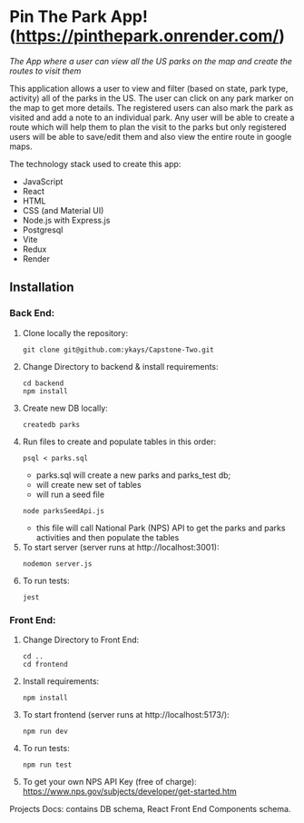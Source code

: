 # Pin The Park App! (https://pinthepark.onrender.com/)

_The App where a user can view all the US parks on the map and create the routes to visit them_

This application allows a user to view and filter (based on state, park type, activity) all of the parks in the US. The user can click on any park marker on the map to get more details. The registered users can also mark the park as visited and add a note to an individual park.
Any user will be able to create a route which will help them to plan the visit to the parks but only registered users will be able to save/edit them and also view the entire route in google maps.

The technology stack used to create this app:

- JavaScript
- React
- HTML
- CSS (and Material UI)
- Node.js with Express.js
- Postgresql
- Vite
- Redux
- Render

## Installation

### Back End:

1. Clone locally the repository:
   ```
   git clone git@github.com:ykays/Capstone-Two.git
   ```
2. Change Directory to backend & install requirements:
   ```
   cd backend
   npm install
   ```
3. Create new DB locally:
   ```
   createdb parks
   ```
4. Run files to create and populate tables in this order:
   ```
   psql < parks.sql
   ```
   - parks.sql will create a new parks and parks_test db;
   - will create new set of tables
   - will run a seed file
   ```
   node parksSeedApi.js
   ```
   - this file will call National Park (NPS) API to get the parks and parks activities and then populate the tables
5. To start server (server runs at http://localhost:3001):
   ```
   nodemon server.js
   ```
6. To run tests:
   ```
   jest
   ```

### Front End:

1. Change Directory to Front End:
   ```
   cd ..
   cd frontend
   ```
2. Install requirements:
   ```
   npm install
   ```
3. To start frontend (server runs at http://localhost:5173/):
   ```
   npm run dev
   ```
4. To run tests:
   ```
   npm run test
   ```
5. To get your own NPS API Key (free of charge): https://www.nps.gov/subjects/developer/get-started.htm

Projects Docs: contains DB schema, React Front End Components schema.

